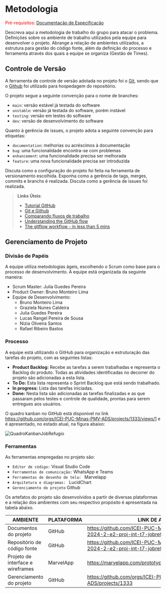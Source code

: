 
# Metodologia

<span style="color:red">Pré-requisitos: <a href="2-Especificação do Projeto.md"> Documentação de Especificação</a></span>

Descreva aqui a metodologia de trabalho do grupo para atacar o problema. Definições sobre os ambiente de trabalho utilizados pela  equipe para desenvolver o projeto. Abrange a relação de ambientes utilizados, a estrutura para gestão do código fonte, além da definição do processo e ferramenta através dos quais a equipe se organiza (Gestão de Times).

## Controle de Versão

A ferramenta de controle de versão adotada no projeto foi o
[Git](https://git-scm.com/), sendo que o [Github](https://github.com)
foi utilizado para hospedagem do repositório.

O projeto segue a seguinte convenção para o nome de branches:

- `main`: versão estável já testada do software
- `unstable`: versão já testada do software, porém instável
- `testing`: versão em testes do software
- `dev`: versão de desenvolvimento do software

Quanto à gerência de issues, o projeto adota a seguinte convenção para
etiquetas:

- `documentation`: melhorias ou acréscimos à documentação
- `bug`: uma funcionalidade encontra-se com problemas
- `enhancement`: uma funcionalidade precisa ser melhorada
- `feature`: uma nova funcionalidade precisa ser introduzida

Discuta como a configuração do projeto foi feita na ferramenta de versionamento escolhida. Exponha como a gerência de tags, merges, commits e branchs é realizada. Discuta como a gerência de issues foi realizada.

> **Links Úteis**:
> - [Tutorial GitHub](https://guides.github.com/activities/hello-world/)
> - [Git e Github](https://www.youtube.com/playlist?list=PLHz_AreHm4dm7ZULPAmadvNhH6vk9oNZA)
>  - [Comparando fluxos de trabalho](https://www.atlassian.com/br/git/tutorials/comparing-workflows)
> - [Understanding the GitHub flow](https://guides.github.com/introduction/flow/)
> - [The gitflow workflow - in less than 5 mins](https://www.youtube.com/watch?v=1SXpE08hvGs)

## Gerenciamento de Projeto

### Divisão de Papéis

A equipe utiliza metodologias ágeis, escolhendo o Scrum como base para o processo de desenvolvimento. A equipe está organizada da seguinte maneira:
- Scrum Master: Julia Guedes Pereira
- Product Owner: Bruno Monteiro Lima
- Equipe de Desenvolvimento:
  - Bruno Monteiro Lima
  - Graziela Nunes Caldeira
  - Julia Guedes Pereira
  - Lucas Rangel Pereira de Sousa
  - Nizia Oliveira Santos
  - Rafael Ribeiro Bastos

### Processo

A equipe está utilizando o GitHub para organização e estruturação das tarefas do projeto, com as seguintes listas:

- **Product Backlog:** Recebe as tarefas a serem trabalhadas e representa o Backlog do produto. Todas as atividades identificadas no decorrer do projeto são adicionadas a esta lista.
- **To Do:** Esta lista representa o Sprint Backlog que está sendo trabalhado.
- **In progress:** Lista das tarefas iniciadas.
- **Done:** Nesta lista são adicionadas as tarefas finalizadas e as que passaram pelos testes e controle de qualidade, prontas para serem entregues aos usuários.

O quadro kanban no GitHub está disponível no link https://github.com/orgs/ICEI-PUC-Minas-PMV-ADS/projects/1333/views/1 e é apresentado, no estado atual, na figura abaixo:

![QuadroKanbanJobRefugio](https://github.com/user-attachments/assets/b7d940f4-6fe6-4214-90bc-b829d28d4042)


### Ferramentas

As ferramentas empregadas no projeto são:

- `Editor de código:` Visual Studio Code
- `Ferramentas de comunicação:` WhatsApp e Teams
- `Ferramentas de desenho de tela: ` Marvelapp
- `Arquitetura e diagramas: ` LucidChart
- `Gerenciamento do projeto` Github

Os artefatos do projeto são desenvolvidos a partir de diversas plataformas e a relação dos ambientes com seu respectivo propósito é apresentada na tabela abaixo.

| AMBIENTE | PLATAFORMA |LINK DE ACESSO                 |
|--------------------|--------------------------------------------------------------------------------|----------------------------------------|
|Documentos do projeto | GitHub | https://github.com/ICEI-PUC-Minas-PMV-ADS/pmv-ads-2024-2-e2-proj-int-t7-jobrefugio/tree/main/docs |
|Repositório de código fonte  | GitHub | https://github.com/ICEI-PUC-Minas-PMV-ADS/pmv-ads-2024-2-e2-proj-int-t7-jobrefugio  |
|Projeto de interface e wireframes | MarvelApp | https://marvelapp.com/prototype/fda496i/screen/95488794 |
|Gerenciamento do projeto  | GitHub | https://github.com/orgs/ICEI-PUC-Minas-PMV-ADS/projects/1333 |
